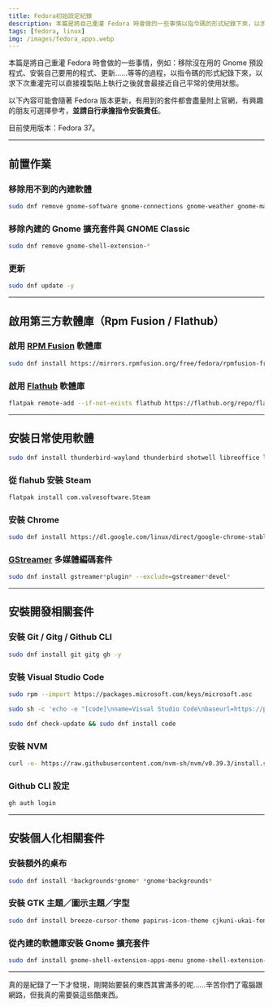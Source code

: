 ```yaml
---
title: Fedora初始設定紀錄
description: 本篇是將自己重灌 Fedora 時會做的一些事情以指令碼的形式紀錄下來，以求下次重灌完可以直接複製貼上執行之後就會最接近自己平常的使用狀態。
tags: [fedora, linux]
img: /images/fedora_apps.webp
---
```


本篇是將自己重灌 Fedora 時會做的一些事情，例如：移除沒在用的 Gnome 預設程式、安裝自己要用的程式、更新……等等的過程，以指令碼的形式紀錄下來，以求下次重灌完可以直接複製貼上執行之後就會最接近自己平常的使用狀態。

以下內容可能會隨著 Fedora 版本更新，有用到的套件都會盡量附上官網，有興趣的朋友可選擇參考，**並請自行承擔指令安裝責任**。

目前使用版本：Fedora 37。

---

## 前置作業

### 移除用不到的內建軟體

```bash
sudo dnf remove gnome-software gnome-connections gnome-weather gnome-maps gnome-calendar totem gnome-boxes cheese gnome-contacts eog simple-scan gnome-photos ibus-libpinyin ibus-libzhuyin gnome-tour gnome-text-editor -y
```

### 移除內建的 Gnome 擴充套件與 GNOME Classic

```bash
sudo dnf remove gnome-shell-extension-*
```

### 更新

```bash
sudo dnf update -y
```

---

## 啟用第三方軟體庫（Rpm Fusion / Flathub）

### 啟用 [RPM Fusion](https://rpmfusion.org/) 軟體庫

```bash
sudo dnf install https://mirrors.rpmfusion.org/free/fedora/rpmfusion-free-release-$(rpm -E %fedora).noarch.rpm https://mirrors.rpmfusion.org/nonfree/fedora/rpmfusion-nonfree-release-$(rpm -E %fedora).noarch.rpm
```

### 啟用 [Flathub](https://flathub.org/home) 軟體庫

```bash
flatpak remote-add --if-not-exists flathub https://flathub.org/repo/flathub.flatpakrepo && flatpak remote-modify --enable flathub
```

---

## 安裝日常使用軟體

```bash
sudo dnf install thunderbird-wayland thunderbird shotwell libreoffice libreoffice-langpack-zh-Hant p7zip gimp inkscape uget transmission gnome-tweaks blender pcsxr soundconverter ibus-chewing VirtualBox vlc android-tools remmina mediawriter megasync gedit video-downloader -y
```

### 從 flahub 安裝 Steam

```bash
flatpak install com.valvesoftware.Steam
```

### 安裝 Chrome

```bash
sudo dnf install https://dl.google.com/linux/direct/google-chrome-stable_current_x86_64.rpm
```

### [GStreamer](https://gstreamer.freedesktop.org/) 多媒體編碼套件

```bash
sudo dnf install gstreamer*plugin* --exclude=gstreamer*devel*
```

---

## 安裝開發相關套件

### 安裝 Git / Gitg / Github CLI

```bash
sudo dnf install git gitg gh -y
```

### 安裝 Visual Studio Code

```bash
sudo rpm --import https://packages.microsoft.com/keys/microsoft.asc
```

```bash
sudo sh -c 'echo -e "[code]\nname=Visual Studio Code\nbaseurl=https://packages.microsoft.com/yumrepos/vscode\nenabled=1\ngpgcheck=1\ngpgkey=https://packages.microsoft.com/keys/microsoft.asc" > /etc/yum.repos.d/vscode.repo'
```

```bash
sudo dnf check-update && sudo dnf install code
```

### 安裝 NVM

```bash
curl -o- https://raw.githubusercontent.com/nvm-sh/nvm/v0.39.3/install.sh | bash
```

### Github CLI 設定
```bash
gh auth login
```

---

## 安裝個人化相關套件

### 安裝額外的桌布

```bash
sudo dnf install *backgrounds*gnome* *gnome*backgrounds*
```

### 安裝 GTK 主題／圖示主題／字型

```bash
sudo dnf install breeze-cursor-theme papirus-icon-theme cjkuni-ukai-fonts cjkuni-uming-fonts wqy-microhei-fonts google-noto-sans-cjk-tc-fonts google-noto-sans-mono-cjk-tc-fonts google-noto-serif-cjk-tc-fonts adobe-source-han-sans-tw-fonts adobe-source-han-serif-tw-fonts
```

### 從內建的軟體庫安裝 Gnome 擴充套件

```bash
sudo dnf install gnome-shell-extension-apps-menu gnome-shell-extension-blur-my-shell gnome-shell-extension-caffeine gnome-shell-extension-dash-to-dock gnome-shell-extension-drive-menu gnome-shell-extension-freon gnome-shell-extension-drive-menu gnome-shell-extension-just-perfection gnome-shell-extension-no-overview gnome-shell-extension-places-menu gnome-shell-extension-sound-output-device-chooser -y
```

---

真的是紀錄了一下才發現，剛開始要裝的東西其實滿多的呢……辛苦你們了電腦跟網路，但我真的需要裝這些酷東西。
